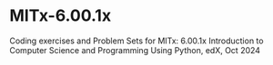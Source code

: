 # MITx-6.00.1x
Coding exercises and Problem Sets for MITx: 6.00.1x Introduction to Computer Science and Programming Using Python, edX, Oct 2024

